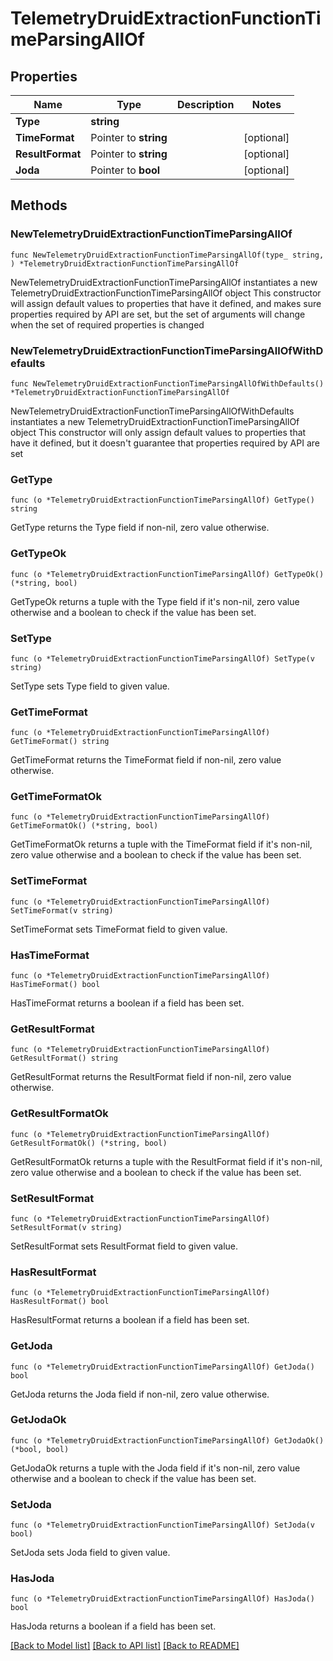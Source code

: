 # TelemetryDruidExtractionFunctionTimeParsingAllOf

## Properties

Name | Type | Description | Notes
------------ | ------------- | ------------- | -------------
**Type** | **string** |  | 
**TimeFormat** | Pointer to **string** |  | [optional] 
**ResultFormat** | Pointer to **string** |  | [optional] 
**Joda** | Pointer to **bool** |  | [optional] 

## Methods

### NewTelemetryDruidExtractionFunctionTimeParsingAllOf

`func NewTelemetryDruidExtractionFunctionTimeParsingAllOf(type_ string, ) *TelemetryDruidExtractionFunctionTimeParsingAllOf`

NewTelemetryDruidExtractionFunctionTimeParsingAllOf instantiates a new TelemetryDruidExtractionFunctionTimeParsingAllOf object
This constructor will assign default values to properties that have it defined,
and makes sure properties required by API are set, but the set of arguments
will change when the set of required properties is changed

### NewTelemetryDruidExtractionFunctionTimeParsingAllOfWithDefaults

`func NewTelemetryDruidExtractionFunctionTimeParsingAllOfWithDefaults() *TelemetryDruidExtractionFunctionTimeParsingAllOf`

NewTelemetryDruidExtractionFunctionTimeParsingAllOfWithDefaults instantiates a new TelemetryDruidExtractionFunctionTimeParsingAllOf object
This constructor will only assign default values to properties that have it defined,
but it doesn't guarantee that properties required by API are set

### GetType

`func (o *TelemetryDruidExtractionFunctionTimeParsingAllOf) GetType() string`

GetType returns the Type field if non-nil, zero value otherwise.

### GetTypeOk

`func (o *TelemetryDruidExtractionFunctionTimeParsingAllOf) GetTypeOk() (*string, bool)`

GetTypeOk returns a tuple with the Type field if it's non-nil, zero value otherwise
and a boolean to check if the value has been set.

### SetType

`func (o *TelemetryDruidExtractionFunctionTimeParsingAllOf) SetType(v string)`

SetType sets Type field to given value.


### GetTimeFormat

`func (o *TelemetryDruidExtractionFunctionTimeParsingAllOf) GetTimeFormat() string`

GetTimeFormat returns the TimeFormat field if non-nil, zero value otherwise.

### GetTimeFormatOk

`func (o *TelemetryDruidExtractionFunctionTimeParsingAllOf) GetTimeFormatOk() (*string, bool)`

GetTimeFormatOk returns a tuple with the TimeFormat field if it's non-nil, zero value otherwise
and a boolean to check if the value has been set.

### SetTimeFormat

`func (o *TelemetryDruidExtractionFunctionTimeParsingAllOf) SetTimeFormat(v string)`

SetTimeFormat sets TimeFormat field to given value.

### HasTimeFormat

`func (o *TelemetryDruidExtractionFunctionTimeParsingAllOf) HasTimeFormat() bool`

HasTimeFormat returns a boolean if a field has been set.

### GetResultFormat

`func (o *TelemetryDruidExtractionFunctionTimeParsingAllOf) GetResultFormat() string`

GetResultFormat returns the ResultFormat field if non-nil, zero value otherwise.

### GetResultFormatOk

`func (o *TelemetryDruidExtractionFunctionTimeParsingAllOf) GetResultFormatOk() (*string, bool)`

GetResultFormatOk returns a tuple with the ResultFormat field if it's non-nil, zero value otherwise
and a boolean to check if the value has been set.

### SetResultFormat

`func (o *TelemetryDruidExtractionFunctionTimeParsingAllOf) SetResultFormat(v string)`

SetResultFormat sets ResultFormat field to given value.

### HasResultFormat

`func (o *TelemetryDruidExtractionFunctionTimeParsingAllOf) HasResultFormat() bool`

HasResultFormat returns a boolean if a field has been set.

### GetJoda

`func (o *TelemetryDruidExtractionFunctionTimeParsingAllOf) GetJoda() bool`

GetJoda returns the Joda field if non-nil, zero value otherwise.

### GetJodaOk

`func (o *TelemetryDruidExtractionFunctionTimeParsingAllOf) GetJodaOk() (*bool, bool)`

GetJodaOk returns a tuple with the Joda field if it's non-nil, zero value otherwise
and a boolean to check if the value has been set.

### SetJoda

`func (o *TelemetryDruidExtractionFunctionTimeParsingAllOf) SetJoda(v bool)`

SetJoda sets Joda field to given value.

### HasJoda

`func (o *TelemetryDruidExtractionFunctionTimeParsingAllOf) HasJoda() bool`

HasJoda returns a boolean if a field has been set.


[[Back to Model list]](../README.md#documentation-for-models) [[Back to API list]](../README.md#documentation-for-api-endpoints) [[Back to README]](../README.md)


